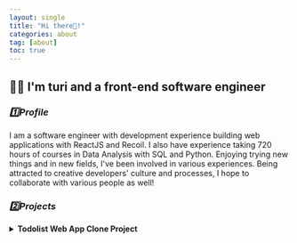 ```yaml
---
layout: single
title: "Hi there👋!"
categories: about
tag: [about]
toc: true
---
```


## 👩‍💻 I'm turi and a front-end software engineer

### _1️⃣Profile_

I am a software engineer with development experience building web applications with ReactJS and Recoil. I also have experience taking 720 hours of courses in Data Analysis with SQL and Python. Enjoying trying new things and in new fields, I've been involved in various experiences. Being attracted to creative developers' culture and processes, I hope to collaborate with various people as well!

### _2️⃣Projects_

<details>
      <summary><b>Todolist Web App Clone Project</b></summary>
      <div markdown="1">   
      <b>December 2021 - Present</b>    
      - Developed front-end user experience using React JS, Recoil, Material UI, and REST APIs
      - Built app with React and while managing State through Asynchronous Recoil Atom
      - Analyzed the target application's structure to clone
      
<br>

<details>
      <summary><b>Fintech Product Design Challenge</b></summary>
      <div markdown="1">       
      - test 
      - test
      
<br>
<details>
      <summary><b>2022/07/27</b></summary>
      <div markdown="1">       
      - test 
      - test
      
<br>

### _3️⃣Additional exprience_

### _4️⃣Education_

<details>
      <summary><b>2022/07/27</b></summary>
      <div markdown="1">       
      - test 
      - test
      
<br>
